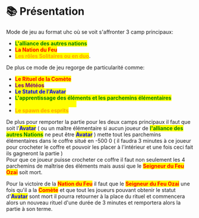 # 📚 Présentation

Mode de jeu au format uhc où se voit s'affronter 3 camp principaux:

* <mark style="color:green;">**L'alliance des autres nations**</mark>
* <mark style="color:red;">**La Nation du Feu**</mark>
* <mark style="color:orange;">**Les rôles Solitaires ou en duo**</mark>.

De plus ce mode de jeu regorge de particularité comme:

* <mark style="color:red;">**Le Rituel de la Comète**</mark>
* <mark style="color:purple;">**Les Météos**</mark>
* <mark style="color:blue;">**Le Statut de l'Avatar**</mark>
* <mark style="color:green;">**L'apprentissage des éléments et les parchemins élémentaires**</mark>
* <mark style="color:yellow;">**Les Mécaniciens et le QI**</mark>
* <mark style="color:orange;">**Le spawn des esprits**</mark>

De plus pour remporter la partie pour les deux camps principaux il faut que soit l'<mark style="color:blue;">**Avatar**</mark> ( ou un maître élémentaire si aucun joueur de <mark style="color:green;">**l'alliance des autres Nations**</mark> ne peut être <mark style="color:blue;">**Avatar**</mark> ) mette tout les parchemins élémentaires dans le coffre situé en -500 0 ( il faudra 3 minutes à ce joueur pour crocheter le coffre et pouvoir les placer à l'intérieur et une fois ceci fait ils gagneront la partie )\
Pour que ce joueur puisse crocheter ce coffre il faut non seulement les 4 parchemins de maîtrise des éléments mais aussi que le <mark style="color:red;">**Seigneur du Feu Ozai**</mark> soit mort.

Pour la victoire de la <mark style="color:red;">**Nation du Feu**</mark> il faut que le <mark style="color:red;">**Seigneur du Feu Ozai**</mark> une fois qu'il a la <mark style="color:red;">**Comète**</mark> et que tout les joueurs pouvant obtenir le statut d'<mark style="color:blue;">**Avatar**</mark> sont mort il pourra retourner à la place du rituel et commencera alors un nouveau rituel d'une durée de 3 minutes et remportera alors la partie à son terme.
